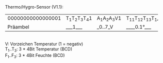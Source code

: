 

Thermo/Hygro-Sensor (V1.1):  

<table cellspacing="2" cellpadding="2" border="0">
<tr>
	<td align="center" valign="top">00000000000000001</td>
	<td>T<SUB>1</SUB>T<SUB>2</SUB>T<SUB>3</SUB>T<SUB>4</SUB>1</td>
	<td>A<SUB>1</SUB>A<SUB>2</SUB>A<SUB>3</SUB>V1</td>
	<td>T<SUB>11</SUB>T<SUB>12</SUB>T<SUB>13</SUB>T<SUB>14</SUB>1</td>
	<td>T<SUB>21</SUB>T<SUB>22</SUB>T<SUB>23</SUB>T<SUB>24</SUB>1</td>
	<td>T<SUB>31</SUB>T<SUB>32</SUB>T<SUB>33</SUB>T<SUB>34</SUB>1</td>
	<td>F<SUB>11</SUB>F<SUB>12</SUB>F<SUB>13</SUB>F<SUB>14</SUB>1</td>
	<td>F<SUB>21</SUB>F<SUB>22</SUB>F<SUB>23</SUB>F<SUB>24</SUB>1</td>
	<td>F<SUB>31</SUB>F<SUB>32</SUB>F<SUB>33</SUB>F<SUB>34</SUB>1</td>
	<td>Q<SUB>1</SUB>Q<SUB>2</SUB>Q<SUB>3</SUB>Q<SUB>4</SUB>1</td>
</tr>
<tr>
	<td>Präambel</td>
	<td>___1___</td>
	<td>_0..7_V</td>
	<td>____0.1°___</td>
	<td>____1°_____</td>
	<td>____10°____</td>
	<td>____0.1%___</td>
	<td>____1%_____</td>
	<td>____10%____</td>
	<td>_Check_</td>
</tr>
</table>


<P><br>V: Vorzeichen Temperatur (1 = negativ)<br>
T<SUB>1</SUB>..T<SUB>3</SUB>: 3 * 4Bit Temperatur (BCD)<br>
F<SUB>1</SUB>..F<SUB>3</SUB>: 3 * 4Bit Feuchte (BCD)</P>
